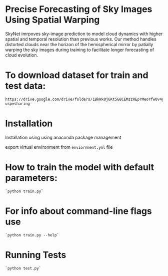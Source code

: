 # Precise Forecasting of Sky Images Using Spatial Warping
 SkyNet imrpoves sky-image prediction to model cloud dynamics with higher spatial and temporal resolution than previous works. Our method handles distorted clouds near the horizon of the hemispherical mirror by patially warping the sky images during training to facilitate longer forecasting of cloud evolution. 

# To download dataset for train and test data:
    https://drive.google.com/drive/folders/1BkWx0j6Kt5G8CEMzzREprMeoYfw0v4ge?usp=sharing
# Installation
Installation using using anaconda package management

export virtual environment from `enviornment.yml` file

# How to train the model with default parameters:
    `python train.py`

# For info about command-line flags use
    `python train.py --help`

# Running Tests
    `python test.py`



